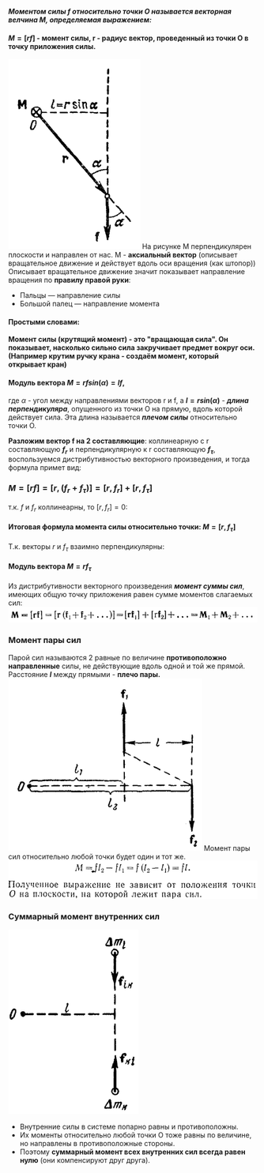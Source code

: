***Моментом силы f относительно точки O называется векторная велчина М, определяемая выражением:*** 
#### $M=[rf]$ - момент силы, r - радиус вектор, проведенный из точки О в точку приложения силы. 
![alt text](image-6.png)
На рисунке M перпендикулярен плоскости и направлен от нас.
М - **аксиальный вектор** (описывает вращательное движение и действует вдоль оси вращения (как штопор)) 
Описывает вращательное движение значит показывает направление вращения по **правилу правой руки**: 
* Пальцы — направление силы 
* Большой палец — направление момента
#### Простыми словами: 
**Момент силы (крутящий момент) - это "вращающая сила". Он показывает, насколько сильно сила закручивает предмет вокруг оси. (Например крутим ручку крана - создаём момент, который открывает кран)**
#### Модуль вектора $М = rfsin(\alpha)=lf$, 
где $\alpha$ - угол между направлениями векторов r и f, а **$l=rsin(\alpha)$** - ***длина перпендикуляра***, опущенного из точки О на прямую, вдоль которой действует сила. Эта длина называется ***плечом силы*** относительно точки О.

**Разложим вектор f на 2 составляющие**: коллинеарную с r составляющую ***$f_r$*** и перпендикулярную к r составляющую ***$f_\tau$***, воспользуемся дистрибутивностью векторного произведения, и тогда формула примет вид:
### $M=[rf]=[r,(f_r+f_\tau)]=[r,f_r]+[r,f_\tau]$
т.к. $f$ и $f_r$ коллинеарны, то $[r,f_r]=0$:
#### Итоговая формула момента силы относительно точки: $M=[r,f_\tau]$
Т.к. векторы $r$ и $f_\tau$ взаимно перпендикулярны:
#### Модуль вектора $М = rf_\tau$
Из дистрибутивности векторного произведения ***момент суммы сил***, имеющих общую точку приложения равен сумме моментов слагаемых сил:
![alt text](image-7.png)
### Момент пары сил
Парой сил называются 2 равные по величине **противоположно направленные** силы, не действующие вдоль одной и той же прямой. Расстояние **$l$** между прямыми - **плечо пары.**   
![alt text](image.png)
Момент пары сил относительно любой точки будет один и тот же.
![alt text](image-2.png)
### Суммарный момент внутренних сил
![alt text](image-3.png)
* Внутренние силы в системе  попарно равны и противоположны.
* Их моменты относительно любой точки O тоже равны по величине, но направлены в противоположные стороны.
* Поэтому **суммарный момент всех внутренних сил всегда равен нулю** (они компенсируют друг друга).